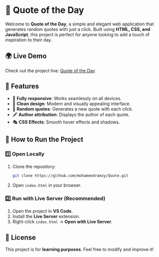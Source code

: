 # 🎨 Quote of the Day  

Welcome to **Quote of the Day**, a simple and elegant web application that generates random quotes with just a click. Built using **HTML, CSS, and JavaScript**, this project is perfect for anyone looking to add a touch of inspiration to their day.  

## 🌍 Live Demo  
Check out the project live: [Quote of the Day](https://daniels-jzbh.vercel.app/)  

## 📌 Features  

- 📱 **Fully responsive**: Works seamlessly on all devices.  
- 🎨 **Clean design**: Modern and visually appealing interface.  
- 💬 **Random quotes**: Generates a new quote with each click.  
- 🖋️ **Author attribution**: Displays the author of each quote.  
- 🎭 **CSS Effects**: Smooth hover effects and shadows.  

## 🚀 How to Run the Project  

### 1️⃣ Open Locally  

1. Clone the repository:  
   ```sh  
   git clone https://github.com/mohameedramzy/Quote.git  
   ```
2. Open `index.html` in your browser.  

### 2️⃣ Run with Live Server (Recommended)  

1. Open the project in **VS Code**.  
2. Install the **Live Server** extension.  
3. Right-click `index.html` → **Open with Live Server**.  


## 📄 License  
This project is for **learning purposes**. Feel free to modify and improve it! 

